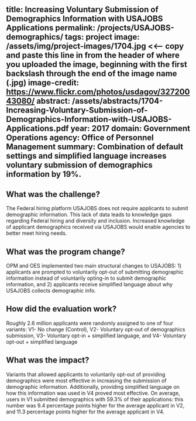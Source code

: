 title: Increasing Voluntary Submission of Demographics Information with USAJOBS Applications
permalink: /projects/USAJOBS-demographics/
tags: project 
image: /assets/img/project-images/1704.jpg  <<-- copy and paste this line in from the header of where you uploaded the image, beginning with the first backslash through the end of the image name (.jpg)
image-credit: https://www.flickr.com/photos/usdagov/32720043080/
abstract: /assets/abstracts/1704-Increasing-Voluntary-Submission-of-Demographics-Information-with-USAJOBS-Applications.pdf
year: 2017
domain: Government Operations
agency: Office of Personnel Management
summary: Combination of default settings and simplified language increases voluntary submission of demographics information by 19%.
---
## What was the challenge?

The Federal hiring platform USAJOBS does not require applicants to submit demographic information. This lack of data leads to knowledge gaps regarding Federal hiring and diversity and inclusion. Increased knowledge of applicant demographics received via USAJOBS would enable agencies to better meet hiring needs.

## What was the program change?

OPM and OES implemented two main structural changes to USAJOBS: 1) applicants are prompted to voluntarily opt-out of submitting demographic information instead of voluntarily opting-in to submit demographic information, and 2) applicants receive simplified language about why USAJOBS collects demographic info.

## How did the evaluation work?

Roughly 2.6 million applicants were randomly assigned to one of four variants: V1- No change (Control), V2- Voluntary opt-out of demographics submission, V3- Voluntary opt-in + simplified language, and V4- Voluntary opt-out + simplified language

## What was the impact?

Variants that allowed applicants to voluntarily opt-out of providing demographics were most effective in increasing the submission of demographic information. Additionally, providing simplified language on how this information was used in V4 proved most effective. On average, users in V1 submitted demographics with 59.3% of their applications: this number was 9.4 percentage points higher for the average applicant in V2, and 11.3 percentage points higher for the average applicant in V4.
